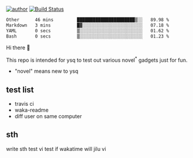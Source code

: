 [![author](https://img.shields.io/badge/author-ysq-green)](https://github.com/Yang-Shiqin)
[![Build Status](https://app.travis-ci.com/Yang-Shiqin/testall.svg?branch=main)](https://app.travis-ci.com/Yang-Shiqin/testall)

<!--START_SECTION:waka-->

```txt
Other      46 mins         ██████████████████████▒░░   89.98 %
Markdown   3 mins          █▓░░░░░░░░░░░░░░░░░░░░░░░   07.18 %
YAML       0 secs          ▒░░░░░░░░░░░░░░░░░░░░░░░░   01.62 %
Bash       0 secs          ▒░░░░░░░░░░░░░░░░░░░░░░░░   01.23 %
```

<!--END_SECTION:waka-->

Hi there 👋

This repo is intended for ysq to test out various novel<sup>*</sup> gadgets just for fun.

- "novel" means new to ysq

## test list
- travis ci
- waka-readme
- diff user on same computer

## sth
write sth
test vi
test if wakatime will jilu vi

